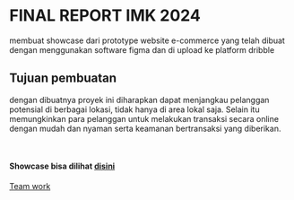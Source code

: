 # FINAL REPORT IMK 2024
membuat showcase dari prototype website e-commerce yang telah dibuat dengan menggunakan software figma dan di upload ke platform dribble 

## Tujuan pembuatan 
dengan dibuatnya proyek ini diharapkan dapat menjangkau pelanggan potensial di berbagai lokasi, tidak hanya di area lokal saja. Selain itu memungkinkan para pelanggan untuk melakukan transaksi secara online dengan mudah dan nyaman serta keamanan bertransaksi yang diberikan. 

<br>

#### Showcase bisa dilihat [disini](https://dribbble.com/shots/24235066-Showcase-Website-E-commerce-IndoGoods)
[Team work](https://github.com/ahmadhidayat22/IMK-2024)
